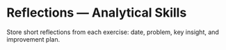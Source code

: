 # Reflections — Analytical Skills

Store short reflections from each exercise: date, problem, key insight, and improvement plan.
